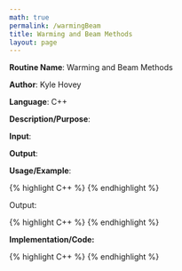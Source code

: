 ```yaml
---
math: true
permalink: /warmingBeam
title: Warming and Beam Methods
layout: page
---
```


**Routine Name**: Warming and Beam Methods

**Author**: Kyle Hovey

**Language**: C++

**Description/Purpose**:

**Input**:

**Output**:

**Usage/Example**:

{% highlight C++ %}
{% endhighlight %}

Output:

{% highlight C++ %}
{% endhighlight %}

**Implementation/Code:**

{% highlight C++ %}
{% endhighlight %}
